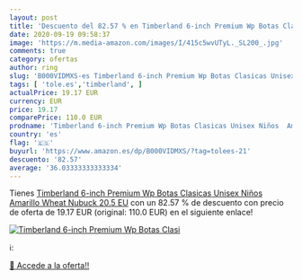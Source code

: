 ```yaml
---
layout: post
title: 'Descuento del 82.57 % en Timberland 6-inch Premium Wp Botas Clasi'
date: 2020-09-19 09:58:37
image: 'https://m.media-amazon.com/images/I/415c5wvUTyL._SL200_.jpg'
comments: true
category: ofertas
author: ring
slug: 'B000VIDMXS-es Timberland 6-inch Premium Wp Botas Clasicas Unisex Niños...'
tags: [ 'tole.es','timberland', ]
actualPrice: 19.17 EUR
currency: EUR
price: 19.17
comparePrice: 110.0 EUR
prodname: 'Timberland 6-inch Premium Wp Botas Clasicas Unisex Niños  Amarillo  Wheat Nubuck   20.5 EU'
country: 'es'
flag: '🇪🇸'
buyurl: 'https://www.amazon.es/dp/B000VIDMXS/?tag=tolees-21'
descuento: '82.57'
average: '36.03333333333334'
---
```


Tienes [Timberland 6-inch Premium Wp Botas Clasicas Unisex Niños  Amarillo  Wheat Nubuck   20.5 EU](https://www.amazon.es/dp/B000VIDMXS/?tag=tolees-21) con un 82.57 % de descuento con precio de oferta de 19.17 EUR (original: 110.0 EUR) en el siguiente enlace!

[![Timberland 6-inch Premium Wp Botas Clasi](https://m.media-amazon.com/images/I/415c5wvUTyL._SL200_.jpg)](https://www.amazon.es/dp/B000VIDMXS/?tag=tolees-21)

ℹ️:


[🛒 Accede a la oferta!!](https://www.amazon.es/dp/B000VIDMXS/?tag=tolees-21)
